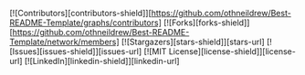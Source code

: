 [![Contributors][contributors-shield]][https://github.com/othneildrew/Best-README-Template/graphs/contributors]
[![Forks][forks-shield]][https://github.com/othneildrew/Best-README-Template/network/members]
[![Stargazers][stars-shield]][stars-url]
[![Issues][issues-shield]][issues-url]
[![MIT License][license-shield]][license-url]
[![LinkedIn][linkedin-shield]][linkedin-url]
